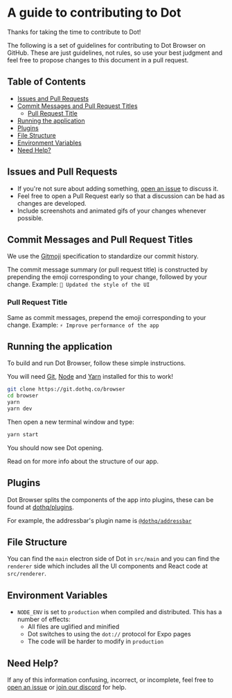 # A guide to contributing to Dot

Thanks for taking the time to contribute to Dot!

The following is a set of guidelines for contributing to Dot Browser
on GitHub. These are just guidelines, not rules, so use your best judgment and
feel free to propose changes to this document in a pull request.

## Table of Contents

- [Issues and Pull Requests](#issues-and-pull-requests)
- [Commit Messages and Pull Request Titles](#commit-messages-and-pull-request-titles)
  - [Pull Request Title](#pull-request-title)
- [Running the application](#running-the-application)
- [Plugins](#plugins)
- [File Structure](#file-structure)
- [Environment Variables](#environment-variables)
- [Need Help?](#need-help)

## Issues and Pull Requests

* If you're not sure about adding something, [open an issue](https://github.com/dothq/browser/issues/new) to discuss it.
* Feel free to open a Pull Request early so that a discussion can be had as changes are developed.
* Include screenshots and animated gifs of your changes whenever possible.

## Commit Messages and Pull Request Titles

We use the [Gitmoji](https://gitmoji.carloscuesta.me/) specification to standardize our commit history.

The commit message summary (or pull request title) is constructed by prepending the emoji corresponding to your change, followed by your change.
Example: `💄 Updated the style of the UI`

### Pull Request Title

Same as commit messages, prepend the emoji corresponding to your change.
Example: `⚡ Improve performance of the app`

## Running the application

To build and run Dot Browser, follow these simple instructions.

You will need [Git](https://git-scm.com), [Node](https://nodejs.org) and [Yarn](https://yarnpkg.com/) installed for this to work!

```bash
git clone https://git.dothq.co/browser
cd browser
yarn
yarn dev
```

Then open a new terminal window and type:

```bash
yarn start
```

You should now see Dot opening.

Read on for more info about the structure of our app.

## Plugins

Dot Browser splits the components of the app into plugins, these can be found at [dothq/plugins](https://git.dothq.co/plugins).

For example, the addressbar's plugin name is [`@dothq/addressbar`](https://npm.im/@dothq/addressbar)

## File Structure

You can find the `main` electron side of Dot in `src/main` and you can find the `renderer` side which includes all the UI components and React code at `src/renderer`.

## Environment Variables

- `NODE_ENV` is set to `production` when compiled and distributed. This has a number of effects:
  - All files are uglified and minified
  - Dot switches to using the `dot://` protocol for Expo pages
  - The code will be harder to modify in `production`

[electronjs.org]: https://electronjs.org
[electron/electron]: https://github.com/electron/electron
[electron/electron-i18n]: https://github.com/electron/electron-i18n

## Need Help?

If any of this information confusing, incorrect, or incomplete, feel free to
[open an issue](https://github.com/dothq/browser/issues/new) or [join our discord](https://invite.gg/dot)
for help.